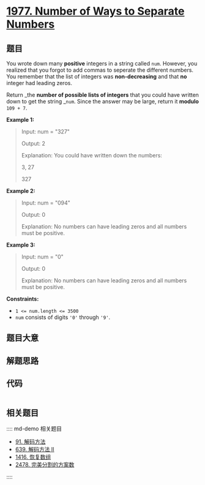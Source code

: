 # [1977. Number of Ways to Separate Numbers](https://leetcode.com/problems/number-of-ways-to-separate-numbers)

## 题目

You wrote down many **positive** integers in a string called `num`. However,
you realized that you forgot to add commas to seperate the different numbers.
You remember that the list of integers was **non-decreasing** and that **no**
integer had leading zeros.

Return _the **number of possible lists of integers** that you could have
written down to get the string _`num`. Since the answer may be large, return
it **modulo** `109 + 7`.



**Example 1:**

> Input: num = "327"
> 
> Output: 2
> 
> Explanation: You could have written down the numbers:
> 
> 3, 27
> 
> 327

**Example 2:**

> Input: num = "094"
> 
> Output: 0
> 
> Explanation: No numbers can have leading zeros and all numbers must be positive.

**Example 3:**

> Input: num = "0"
> 
> Output: 0
> 
> Explanation: No numbers can have leading zeros and all numbers must be positive.

**Constraints:**

  * `1 <= num.length <= 3500`
  * `num` consists of digits `'0'` through `'9'`.


## 题目大意

## 解题思路

## 代码

```javascript

```

## 相关题目

:::: md-demo 相关题目
- [91. 解码方法](https://leetcode.com/problems/decode-ways)
- [639. 解码方法 II](https://leetcode.com/problems/decode-ways-ii)
- [1416. 恢复数组](https://leetcode.com/problems/restore-the-array)
- [2478. 完美分割的方案数](https://leetcode.com/problems/number-of-beautiful-partitions)

::::
